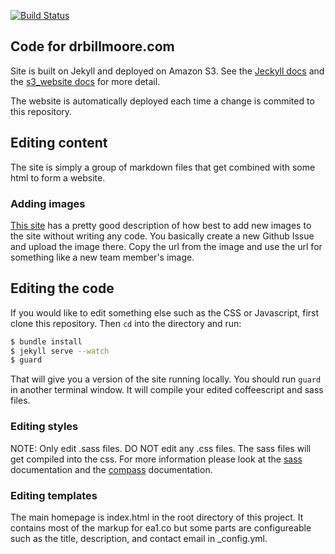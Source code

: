 [![Build Status](https://api.travis-ci.org/zamiang/drbillmoore.svg)](https://travis-ci.org/zamiang/drbillmoore)

## Code for drbillmoore.com

Site is built on Jekyll and deployed on Amazon S3. See the
[Jeckyll docs](http://jekyllrb.com/) and the
[s3_website docs](https://github.com/laurilehmijoki/s3_website) for
more detail.

The website is automatically deployed each time a change is commited
to this repository.

## Editing content

The site is simply a group of markdown files that get combined with some
html to form a website.

### Adding images

[This site](http://solutionoptimist.com/2013/12/28/awesome-github-tricks/)
has a pretty good description of how best to add new images to the
site without writing any code. You basically create a new Github Issue
and upload the image there. Copy the url from the image and use the url for
something like a new team member's image.

## Editing the code

If you would like to edit something else such as the CSS or
Javascript, first clone this repository. Then `cd` into the directory
and run:

```bash
$ bundle install
$ jekyll serve --watch
$ guard
```

That will give you a version of the site running locally. You should
run `guard` in another terminal window. It will compile your edited coffeescript and sass files.

### Editing styles

NOTE: Only edit .sass files. DO NOT edit any .css files. The sass
files will get compiled into the css. For more information please look
at the [sass](http://sass-lang.com/) documentation and the [compass](http://compass-style.org/) documentation.

### Editing templates

The main homepage is index.html in the root directory of this
project. It contains most of the markup for ea1.co but some parts are
configureable such as the title, description, and contact email in
_config.yml.

